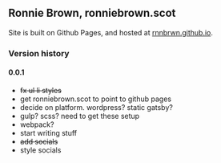 ## Ronnie Brown, ronniebrown.scot

Site is built on Github Pages, and hosted at
[rnnbrwn.github.io](https://rnnbrwn.github.io).

### Version history

#### 0.0.1

- ~~fx ul li styles~~
- get ronniebrown.scot to point to github pages
- decide on platform. wordpress? static gatsby?
- gulp? scss? need to get these setup
- webpack?
- start writing stuff
- ~~add socials~~
- style socials
